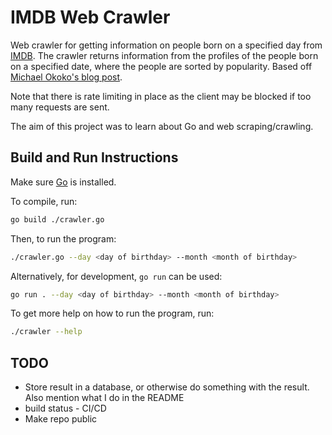 # IMDB Web Crawler

Web crawler for getting information on people born on a specified day from [IMDB](https://www.imdb.com/). The crawler returns information from the profiles of the people born on a specified date, where the people are sorted by popularity. Based off [Michael Okoko's blog post](https://blog.logrocket.com/web-scraping-with-go-and-colly/).

Note that there is rate limiting in place as the client may be blocked if too many requests are sent.

The aim of this project was to learn about Go and web scraping/crawling.

## Build and Run Instructions

Make sure [Go](https://golang.org/) is installed.

To compile, run:

```bash
go build ./crawler.go
```

Then, to run the program:

```bash
./crawler.go --day <day of birthday> --month <month of birthday>
```

Alternatively, for development, `go run` can be used:

```bash
go run . --day <day of birthday> --month <month of birthday>
```

To get more help on how to run the program, run:

```bash
./crawler --help
```

## TODO

- Store result in a database, or otherwise do something with the result. Also mention what I do in the README
- build status - CI/CD
- Make repo public
